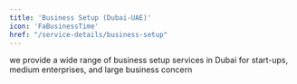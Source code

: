 ```yaml
---
title: 'Business Setup (Dubai-UAE)'
icon: 'FaBusinessTime'
href: "/service-details/business-setup"
---
```


we provide a wide range of business setup services in Dubai for start-ups, medium enterprises, and 
large business concern
